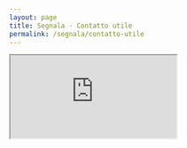```yaml
---
layout: page
title: Segnala - Contatto utile
permalink: /segnala/contatto-utile
---
```


<iframe class="iframe-embed iframe-embed--v200" src="https://ee.humanitarianresponse.info/i/::TTWdM1cJ"></iframe>